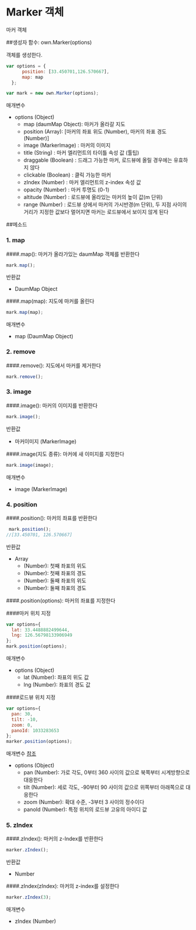 # Marker 객체
마커 객체

##생성자 함수: own.Marker(options)

객체를 생성한다.
```javascript
var options = {
      position: [33.450701,126.570667],
      map: map
  };

var mark = new own.Marker(options);
```

  매개변수
  * options (Object)
    * map (daumMap Object): 마커가 올라갈 지도
    * position (Array): [마커의 좌표 위도 (Number), 마커의 좌표 경도 (Number)]
    * image (MarkerImage) : 마커의 이미지
    * title (String) : 마커 엘리먼트의 타이틀 속성 값 (툴팁)
    * draggable (Boolean) : 드래그 가능한 마커, 로드뷰에 올릴 경우에는 유효하지 않다
    * clickable (Boolean) : 클릭 가능한 마커
    * zIndex (Number) : 마커 엘리먼트의 z-index 속성 값
    * opacity (Number) : 마커 투명도 (0-1)
    * altitude (Number) : 로드뷰에 올라있는 마커의 높이 값(m 단위)
    * range (Number) : 로드뷰 상에서 마커의 가시반경(m 단위), 두 지점 사이의 거리가 지정한 값보다 멀어지면 마커는 로드뷰에서 보이지 않게 된다


##메소드

### 1. map

####.map(): 마커가 올라가있는 daumMap 객체를 반환한다 

```javascript
mark.map();
```
  반환값
  * DaumMap Object


####.map(map): 지도에 마커를 올린다

```javascript
mark.map(map);
```

  매개변수 
  * map (DaumMap Object)


### 2. remove

####.remove(): 지도에서 마커를 제거한다 

```javascript
mark.remove();
```


### 3. image

####.image(): 마커의 이미지를 반환한다

```javascript
mark.image();
```
  반환값
  * 마커이미지 (MarkerImage)


####.image(지도 종류): 마커에 새 이미지를 지정한다

```javascript
mark.image(image);
```

  매개변수 
  * image (MarkerImage)


### 4. position

####.position(): 마커의 좌표를 반환한다

```javascript
 mark.position();
//[33.450701, 126.570667]
```
  반환값
  * Array
    * (Number): 첫째 좌표의 위도
    * (Number): 첫째 좌표의 경도
    * (Number): 둘째 좌표의 위도
    * (Number): 둘째 좌표의 경도


####.position(options): 마커의 좌표를 지정한다

####마커 위치 지정

```javascript
var options={
  lat: 33.4488882499644,
  lng: 126.56798133906949
};
mark.position(options);
```

  매개변수
  * options (Object)
    * lat (Number): 좌표의 위도 값
    * lng (Number): 좌표의 경도 값


####로드뷰 위치 지정

```javascript
var options={
  pan: 30,
  tilt: -10,
  zoom: 0,
  panoId: 1033283653
};
marker.position(options);
```

  매개변수 [참조](http://apis.map.daum.net/web/documentation/#Viewpoint)
  * options (Object)
    * pan (Number): 가로 각도, 0부터 360 사이의 값으로 북쪽부터 시계방향으로 대응한다
    * tilt (Number): 세로 각도, -90부터 90 사이의 값으로 위쪽부터 아래쪽으로 대응한다
    * zoom (Number): 확대 수준, -3부터 3 사이의 정수이다
    * panoId (Number): 특정 위치의 로드뷰 고유의 아이디 값


### 5. zIndex

####.zIndex(): 마커의 z-Index를 반환한다

```javascript
marker.zIndex();
```
  반환값
  * Number


####.zIndex(zIndex): 마커의 z-index를 설정한다

```javascript
marker.zIndex(3);
```
  매개변수
  * zIndex (Number)

